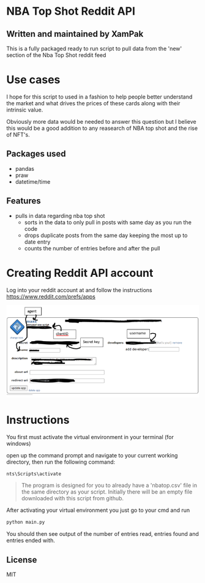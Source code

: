 # NBA Top Shot Reddit API
## Written and maintained by XamPak


This is a fully packaged ready to run script to pull data from the 'new' section of the Nba Top Shot reddit feed

# Use cases

I hope for this script to used in a fashion to help people better understand the market and what drives the prices of these cards along with their intrinsic value.

Obviously more data would be needed to answer this question but I believe this would be a good addition to any reasearch of NBA top shot and the rise of NFT's.

## Packages used
- pandas
- praw
- datetime/time

## Features

- pulls in data regarding nba top shot
    - sorts in the data to only pull in posts with same day as you run the code
    - drops duplicate posts from the same day keeping the most up to date entry
    - counts the number of entries before and after the pull

# Creating Reddit API account
Log into your reddit account at and follow the instructions https://www.reddit.com/prefs/apps

<img src='capture.png'/>

# Instructions
 You first must activate the virtual environment in your terminal
 (for windows)

 open up the command prompt and navigate to your current working directory,
 then run the following command:

```sh
nts\Scripts\activate
```

> The program is designed for you to already have a
>  'nbatop.csv' file in the same directory as your
> script. Initially there will be an empty file
>  downloaded with this script from github.
> 
> 
> 

After activating your virtual environment you just go to your cmd and run

```sh
python main.py
```
You should then see output of the number of entries read, entries found and entries ended with.

## License

MIT
